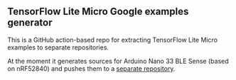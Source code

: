## TensorFlow Lite Micro Google examples generator

This is a GitHub action-based repo for extracting TensorFlow Lite Micro examples to separate repositories.

At the moment it generates sources for Arduino Nano 33 BLE Sense (based on nRF52840) and pushes them to a [separate repository](https://github.com/antmicro/tensorflow-arduino-examples/).
